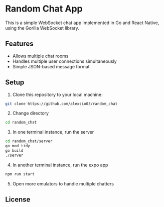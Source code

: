 # Random Chat App

This is a simple WebSocket chat app implemented in Go and React Native, using the Gorilla WebSocket library.

## Features

- Allows multiple chat rooms
- Handles multiple user connections simultaneously
- Simple JSON-based message format

## Setup

1. Clone this repository to your local machine:

```bash
git clone https://github.com/alexsio03/random_chat
```

2. Change directory
```bash
cd random_chat
```

3. In one terminal instance, run the server
```bash
cd random_chat/server
go mod tidy
go build
./server
```

4. In another terminal instance, run the expo app
```bash
npm run start
```

5. Open more emulators to handle multiple chatters

## License
